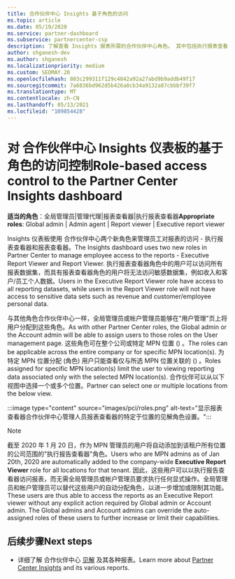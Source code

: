```yaml
---
title: 合作伙伴中心 Insights 基于角色的访问
ms.topic: article
ms.date: 05/19/2020
ms.service: partner-dashboard
ms.subservice: partnercenter-csp
description: 了解查看 Insights 报表所需的合作伙伴中心角色。 其中包括执行报表查看器和报表查看器的角色。
author: shganesh-dev
ms.author: shganesh
ms.localizationpriority: medium
ms.custom: SEOMAY.20
ms.openlocfilehash: 803c299311f129c4842a92a27abd9b9addb49f17
ms.sourcegitcommit: 7a6836bd962d5b426a8cb34a9132a87cbbbf39f7
ms.translationtype: MT
ms.contentlocale: zh-CN
ms.lasthandoff: 05/13/2021
ms.locfileid: "109854428"
---
```

# <a name="role-based-access-control-to-the-partner-center-insights-dashboard"></a><span data-ttu-id="8ad7e-104">对 合作伙伴中心 Insights 仪表板的基于角色的访问控制</span><span class="sxs-lookup"><span data-stu-id="8ad7e-104">Role-based access control to the Partner Center Insights dashboard</span></span>

<span data-ttu-id="8ad7e-105">**适当的角色**：全局管理员|管理代理|报表查看器|执行报表查看器</span><span class="sxs-lookup"><span data-stu-id="8ad7e-105">**Appropriate roles**: Global admin | Admin agent | Report viewer | Executive report viewer</span></span>

<span data-ttu-id="8ad7e-106">Insights 仪表板使用 合作伙伴中心两个新角色来管理员工对报表的访问 - 执行报表查看器和报表查看器。</span><span class="sxs-lookup"><span data-stu-id="8ad7e-106">The Insights dashboard uses two new roles in Partner Center to manage employee access to the reports - Executive Report Viewer and Report Viewer.</span></span>  <span data-ttu-id="8ad7e-107">执行报表查看器角色中的用户可以访问所有报表数据集，而具有报表查看器角色的用户将无法访问敏感数据集，例如收入和客户/员工个人数据。</span><span class="sxs-lookup"><span data-stu-id="8ad7e-107">Users in the Executive Report Viewer role have access to all reporting datasets, while users in the Report Viewer role will not have access to sensitive data sets such as revenue and customer/employee personal data.</span></span>  

<span data-ttu-id="8ad7e-108">与其他角色合作伙伴中心一样，全局管理员或帐户管理员能够在"用户管理"页上将用户分配到这些角色。</span><span class="sxs-lookup"><span data-stu-id="8ad7e-108">As with other Partner Center roles, the Global admin or the Account admin will be able to assign users to those roles on the User management page.</span></span> <span data-ttu-id="8ad7e-109">这些角色可在整个公司或特定 MPN 位置 () 。</span><span class="sxs-lookup"><span data-stu-id="8ad7e-109">The roles can be applicable across the entire company or for specific MPN location(s).</span></span> <span data-ttu-id="8ad7e-110">为特定 MPN 位置分配 (角色) 用户只能查看仅与所选 MPN 位置关联的 () 。</span><span class="sxs-lookup"><span data-stu-id="8ad7e-110">Roles assigned for specific MPN location(s) limit the user to viewing reporting data associated only with the selected MPN location(s).</span></span> <span data-ttu-id="8ad7e-111">合作伙伴可以从以下视图中选择一个或多个位置。</span><span class="sxs-lookup"><span data-stu-id="8ad7e-111">Partner can select one or multiple locations from the below view.</span></span>

:::image type="content" source="images/pci/roles.png" alt-text="显示报表查看器合作伙伴中心管理人员报表查看器的特定于位置的见解角色设置。":::

>[!Note]
> <span data-ttu-id="8ad7e-113">截至 2020 年 1 月 20 日，作为 MPN 管理员的用户将自动添加到该租户所有位置的公司范围的"执行报告查看器"角色。</span><span class="sxs-lookup"><span data-stu-id="8ad7e-113">Users who are MPN admins as of Jan 20th, 2020 are automatically added to the company-wide **Executive Report Viewer** role for all locations for that tenant.</span></span> <span data-ttu-id="8ad7e-114">因此，这些用户可以以执行报告查看器访问报表，而无需全局管理员或帐户管理员要求执行任何显式操作。全局管理员和帐户管理员可以替代这些用户的自动分配角色，以进一步增加或限制其功能。</span><span class="sxs-lookup"><span data-stu-id="8ad7e-114">These users are thus able to access the reports as an Executive Report viewer without any explicit action required by Global admin or Account admin. The Global admins and Account admins can override the auto-assigned roles of these users to further increase or limit their capabilities.</span></span>

## <a name="next-steps"></a><span data-ttu-id="8ad7e-115">后续步骤</span><span class="sxs-lookup"><span data-stu-id="8ad7e-115">Next steps</span></span>

- <span data-ttu-id="8ad7e-116">详细了解 合作伙伴中心 [见解](partner-center-insights.md) 及其各种报表。</span><span class="sxs-lookup"><span data-stu-id="8ad7e-116">Learn more about [Partner Center Insights](partner-center-insights.md) and its various reports.</span></span>
